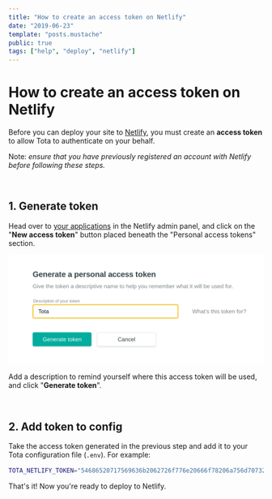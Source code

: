 ```yaml
---
title: "How to create an access token on Netlify"
date: "2019-06-23"
template: "posts.mustache"
public: true
tags: ["help", "deploy", "netlify"]
---
```


# How to create an access token on Netlify

Before you can deploy your site to [Netlify](https://netlify.com/), you must
create an **access token** to allow Tota to authenticate on your behalf.

Note: _ensure that you have previously registered an account with Netlify before
following these steps._

<br>

## 1. Generate token

Head over to [your applications](https://app.netlify.com/user/applications) in
the Netlify admin panel, and click on the "**New access token**" button placed
beneath the "Personal access tokens" section.

![Enter a description](/assets/img/posts/create-access-token-netlify.png)

Add a description to remind yourself where this access token will be used,
and click "**Generate token**".

<br>

## 2. Add token to config

Take the access token generated in the previous step and add it to your Tota
configuration file (`.env`). For example:

```bash
TOTA_NETLIFY_TOKEN="54686520717569636b2062726f776e20666f78206a756d7073206f7665722031"
```

That's it! Now you're ready to deploy to Netlify.

